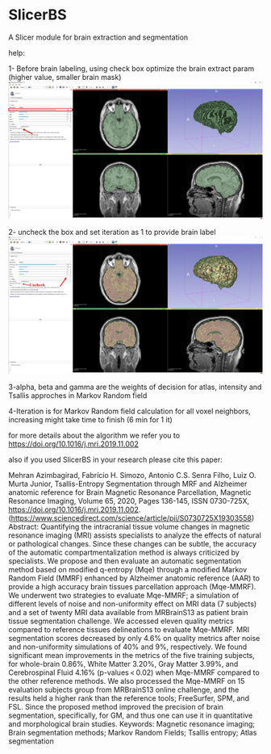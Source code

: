 # SlicerBS
A Slicer module for brain extraction and segmentation

help:

1- Before brain labeling, using check box optimize the brain extract param (higher value, smaller brain mask)
![Alt text](Screenshot1.jpg?raw=true "Using SlicerBS for brain extraction")

2- uncheck the box and set iteration as 1 to provide brain label
![Alt text](Screenshot2.jpg?raw=true "Using SlicerBS for brain label")

3-alpha, beta and gamma are the weights of decision for atlas, intensity and Tsallis approches in Markov Random field 

4-Iteration is for Markov Random field calculation for all voxel neighbors, increasing might take time to finish (6 min for 1 it)

for more details about the algorithm we refer you to https://doi.org/10.1016/j.mri.2019.11.002

also if you used SlicerBS in your research please cite this paper:

Mehran Azimbagirad, Fabrício H. Simozo, Antonio C.S. Senra Filho, Luiz O. Murta Junior,
Tsallis-Entropy Segmentation through MRF and Alzheimer anatomic reference for Brain Magnetic Resonance Parcellation,
Magnetic Resonance Imaging,
Volume 65,
2020,
Pages 136-145,
ISSN 0730-725X,
https://doi.org/10.1016/j.mri.2019.11.002.
(https://www.sciencedirect.com/science/article/pii/S0730725X19303558)
Abstract: Quantifying the intracranial tissue volume changes in magnetic resonance imaging (MRI) assists specialists to analyze the effects of natural or pathological changes. Since these changes can be subtle, the accuracy of the automatic compartmentalization method is always criticized by specialists. We propose and then evaluate an automatic segmentation method based on modified q-entropy (Mqe) through a modified Markov Random Field (MMRF) enhanced by Alzheimer anatomic reference (AAR) to provide a high accuracy brain tissues parcellation approach (Mqe-MMRF). We underwent two strategies to evaluate Mqe-MMRF; a simulation of different levels of noise and non-uniformity effect on MRI data (7 subjects) and a set of twenty MRI data available from MRBrainS13 as patient brain tissue segmentation challenge. We accessed eleven quality metrics compared to reference tissues delineations to evaluate Mqe-MMRF. MRI segmentation scores decreased by only 4.6% on quality metrics after noise and non-uniformity simulations of 40% and 9%, respectively. We found significant mean improvements in the metrics of the five training subjects, for whole-brain 0.86%, White Matter 3.20%, Gray Matter 3.99%, and Cerebrospinal Fluid 4.16% (p-values < 0.02) when Mqe-MMRF compared to the other reference methods. We also processed the Mqe-MMRF on 15 evaluation subjects group from MRBrainS13 online challenge, and the results held a higher rank than the reference tools; FreeSurfer, SPM, and FSL. Since the proposed method improved the precision of brain segmentation, specifically, for GM, and thus one can use it in quantitative and morphological brain studies.
Keywords: Magnetic resonance imaging; Brain segmentation methods; Markov Random Fields; Tsallis entropy; Atlas segmentation
